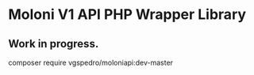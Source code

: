 
# Moloni V1 API PHP Wrapper Library

## Work in progress.

composer require vgspedro/moloniapi:dev-master